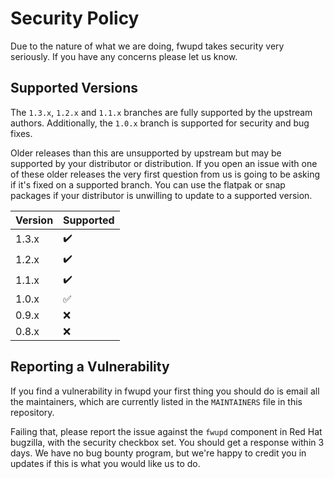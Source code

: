 # Security Policy

Due to the nature of what we are doing, fwupd takes security very seriously.
If you have any concerns please let us know.

## Supported Versions

The `1.3.x`, `1.2.x` and `1.1.x` branches are fully supported by the upstream authors.
Additionally, the `1.0.x` branch is supported for security and bug fixes.

Older releases than this are unsupported by upstream but may be supported by
your distributor or distribution. If you open an issue with one of these older
releases the very first question from us is going to be asking if it's fixed on
a supported branch. You can use the flatpak or snap packages if your distributor
is unwilling to update to a supported version.

| Version | Supported          |
| ------- | ------------------ |
| 1.3.x   | :heavy_check_mark: |
| 1.2.x   | :heavy_check_mark: |
| 1.1.x   | :heavy_check_mark: |
| 1.0.x   | :white_check_mark: |
| 0.9.x   | :x:                |
| 0.8.x   | :x:                |

## Reporting a Vulnerability

If you find a vulnerability in fwupd your first thing you should do is email
all the maintainers, which are currently listed in the `MAINTAINERS` file in
this repository.

Failing that, please report the issue against the `fwupd` component in Red Hat
bugzilla, with the security checkbox set. You should get a response within 3
days. We have no bug bounty program, but we're happy to credit you in updates
if this is what you would like us to do.
